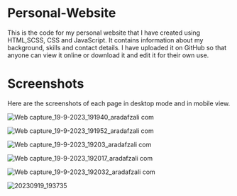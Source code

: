 # Personal-Website
This is the code for my personal website that I have created using HTML,SCSS, CSS and JavaScript. It contains information about my background, skills and contact details. I have uploaded it on GitHub so that anyone can view it online or download it and edit it for their own use.

# Screenshots

Here are the screenshots of each page in desktop mode and in mobile view.

![Web capture_19-9-2023_191940_aradafzali com](https://github.com/Arad-Afzali/Personal-Website/assets/76968008/ce257e75-2588-4767-a5c2-b59856f14461)

![Web capture_19-9-2023_191952_aradafzali com](https://github.com/Arad-Afzali/Personal-Website/assets/76968008/e41265d6-889e-46fd-acc3-bf2e68cdc066)

![Web capture_19-9-2023_19203_aradafzali com](https://github.com/Arad-Afzali/Personal-Website/assets/76968008/67471480-7138-46d7-85ee-7cefc1b5d407)

![Web capture_19-9-2023_192017_aradafzali com](https://github.com/Arad-Afzali/Personal-Website/assets/76968008/814c9b10-41d9-4d56-bebb-4cd4b58725a6)

![Web capture_19-9-2023_192032_aradafzali com](https://github.com/Arad-Afzali/Personal-Website/assets/76968008/3de134d6-5235-473e-b9c2-dd1b30df423d)

![20230919_193735](https://github.com/Arad-Afzali/Personal-Website/assets/76968008/69cc91e2-a7b0-461d-8dfe-c42d071ff954)

